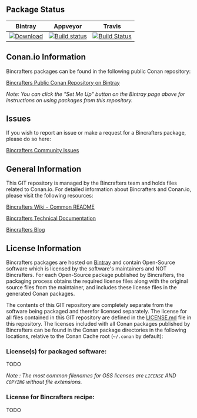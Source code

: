 ## Package Status

| Bintray | Appveyor | Travis |
|---------|----------|--------|
| [ ![Download](https://api.bintray.com/packages/pleroux0/pleroux0/operators%3Apleroux0/images/download.svg) ](https://bintray.com/pleroux0/pleroux0/operators%3Apleroux0/_latestVersion) | [![Build status](https://ci.appveyor.com/api/projects/status/76i2j9vc9ltij0st/branch/master?svg=true)](https://ci.appveyor.com/project/pleroux0/conan-operators/branch/master) |[![Build Status](https://travis-ci.org/pleroux0/conan-operators.svg?branch=master)](https://travis-ci.org/pleroux0/conan-operators)|

## Conan.io Information

Bincrafters packages can be found in the following public Conan repository:

[Bincrafters Public Conan Repository on Bintray](https://bintray.com/bincrafters/public-conan)

*Note: You can click the "Set Me Up" button on the Bintray page above for instructions on using packages from this repository.*

## Issues

If you wish to report an issue or make a request for a Bincrafters package, please do so here:  

[Bincrafters Community Issues](https://github.com/bincrafters/community/issues)

## General Information

This GIT repository is managed by the Bincrafters team and holds files related to Conan.io.  For detailed information about Bincrafters and Conan.io, please visit the following resources:

[Bincrafters Wiki - Common README](https://github.com/bincrafters/community/wiki/Common-README.md)

[Bincrafters Technical Documentation](http://bincrafters.readthedocs.io/en/latest/)

[Bincrafters Blog](https://bincrafters.github.io)

## License Information

Bincrafters packages are hosted on [Bintray](https://bintray.com) and contain Open-Source software which is licensed by the software's maintainers and NOT Bincrafters.  For each Open-Source package published by Bincrafters, the packaging process obtains the required license files along with the original source files from the maintainer, and includes these license files in the generated Conan packages.  

The contents of this GIT repository are completely separate from the software being packaged and therefor licensed separately.  The license for all files contained in this GIT repository are defined in the [LICENSE.md](LICENSE.md) file in this repository.  The licenses included with all Conan packages published by Bincrafters can be found in the Conan package directories in the following locations, relative to the Conan Cache root (`~/.conan` by default):

### License(s) for packaged software:

  TODO


*Note :   The most common filenames for OSS licenses are `LICENSE` AND `COPYING` without file extensions.*

### License for Bincrafters recipe:

  TODO


